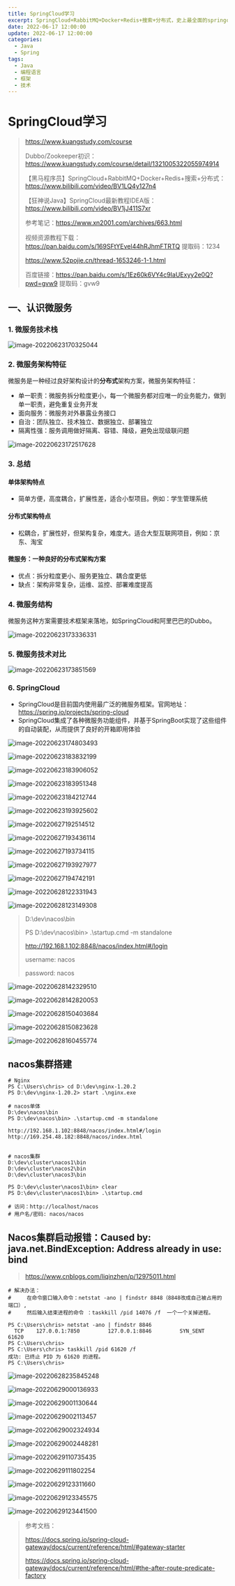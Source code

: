 ```yaml
---
title: SpringCloud学习
excerpt: SpringCloud+RabbitMQ+Docker+Redis+搜索+分布式，史上最全面的springcloud微服务技术栈课程|黑马程序员Java微服务,知识分享官,JAVA,黑马程序员,分布式,微服务,spring cloud,微服务架构,ElasticSearch,SpringCloud,科技,计算机技术,哔哩哔哩,Bilibili,B站,弹幕
date: 2022-06-17 12:00:00
update: 2022-06-17 12:00:00
categories: 
  - Java
  - Spring
tags:
  - Java
  - 编程语言
  - 框架
  - 技术
---
```


# SpringCloud学习

> https://www.kuangstudy.com/course
>
> Dubbo/Zookeeper初识：https://www.kuangstudy.com/course/detail/1321005322055974914
>
> 【黑马程序员】SpringCloud+RabbitMQ+Docker+Redis+搜索+分布式：https://www.bilibili.com/video/BV1LQ4y127n4
>
> 【狂神说Java】SpringCloud最新教程IDEA版：https://www.bilibili.com/video/BV1jJ411S7xr
>
> 参考笔记：https://www.xn2001.com/archives/663.html
>
> 视频资源教程下载：
> https://pan.baidu.com/s/169SFtYEvel44hRJhmFTRTQ
> 提取码：1234
>
> https://www.52pojie.cn/thread-1653246-1-1.html
>
> 百度链接：https://pan.baidu.com/s/1Ez60k6VY4c9IaUExyy2e0Q?pwd=gvw9 提取码：gvw9 

## 一、认识微服务

### 1. 微服务技术栈

![image-20220623170325044](../images/image-20220623170325044.png)

### 2. 微服务架构特征

微服务是一种经过良好架构设计的**分布式**架构方案，微服务架构特征：

- 单一职责：微服务拆分粒度更小，每一个微服务都对应唯一的业务能力，做到单一职责，避免重复业务开发
- 面向服务：微服务对外暴露业务接口
- 自治：团队独立、技术独立、数据独立、部署独立
- 隔离性强：服务调用做好隔离、容错、降级，避免出现级联问题

![image-20220623172517628](../images/image-20220623172517628.png)

### 3. 总结

#### 单体架构特点

- 简单方便，高度耦合，扩展性差，适合小型项目。例如：学生管理系统

#### 分布式架构特点

- 松耦合，扩展性好，但架构复杂，难度大。适合大型互联网项目，例如：京东、淘宝

#### 微服务：一种良好的分布式架构方案

- 优点：拆分粒度更小、服务更独立、耦合度更低
- 缺点：架构非常复杂，运维、监控、部署难度提高

### 4. 微服务结构

微服务这种方案需要技术框架来落地，如SpringCloud和阿里巴巴的Dubbo。

![image-20220623173336331](../images/image-20220623173336331.png)

### 5. 微服务技术对比

![image-20220623173851569](../images/image-20220623173851569.png)

### 6. SpringCloud

- SpringCloud是目前国内使用最广泛的微服务框架。官网地址：https://spring.io/projects/spring-cloud
- SpringCloud集成了各种微服务功能组件，并基于SpringBoot实现了这些组件的自动装配，从而提供了良好的开箱即用体验

![image-20220623174803493](../images/image-20220623174803493.png)

![image-20220623183832199](../images/image-20220623183832199.png)

![image-20220623183906052](../images/image-20220623183906052.png)

![image-20220623183951348](../images/image-20220623183951348.png)

![image-20220623184212744](../images/image-20220623184212744.png)

![image-20220623193925602](../images/image-20220623193925602.png)

![image-20220627192514512](../images/image-20220627192514512.png)

![image-20220627193436114](../images/image-20220627193436114.png)



![image-20220627193734115](../images/image-20220627193734115.png)

![image-20220627193927977](../images/image-20220627193927977.png)



![image-20220627194742191](../images/image-20220627194742191.png)

![image-20220628122331943](../images/image-20220628122331943.png)

![image-20220628123149308](../images/image-20220628123149308.png)

> D:\dev\nacos\bin
>
> PS D:\dev\nacos\bin> .\startup.cmd -m standalone
>
> http://192.168.1.102:8848/nacos/index.html#/login
>
> username: nacos
>
> password: nacos



![image-20220628142329510](../images/image-20220628142329510.png)

![image-20220628142820053](../images/image-20220628142820053.png)

![image-20220628150403684](../images/image-20220628150403684.png)

![image-20220628150823628](../images/image-20220628150823628.png)

![image-20220628160455774](../images/image-20220628160455774.png)

## nacos集群搭建

```shell
# Nginx
PS C:\Users\chris> cd D:\dev\nginx-1.20.2
PS D:\dev\nginx-1.20.2> start .\nginx.exe

# nacos单体
D:\dev\nacos\bin
PS D:\dev\nacos\bin> .\startup.cmd -m standalone

http://192.168.1.102:8848/nacos/index.html#/login
http://169.254.48.182:8848/nacos/index.html


# nacos集群
D:\dev\cluster\nacos1\bin
D:\dev\cluster\nacos2\bin
D:\dev\cluster\nacos3\bin

PS D:\dev\cluster\nacos1\bin> clear
PS D:\dev\cluster\nacos1\bin> .\startup.cmd

# 访问：http://localhost/nacos
# 用户名/密码: nacos/nacos
```





## Nacos集群启动报错：Caused by: java.net.BindException: Address already in use: bind

> https://www.cnblogs.com/liqinzhen/p/12975011.html

```shell
# 解决办法：
#     在命令窗口输入命令：netstat -ano | findstr 8848（8848改成自己被占用的 端口）,
#     然后输入结束进程的命令 ：taskkill /pid 14076 /f  一个一个关掉进程。

PS C:\Users\chris> netstat -ano | findstr 8846
  TCP    127.0.0.1:7850         127.0.0.1:8846         SYN_SENT        61620
PS C:\Users\chris>
PS C:\Users\chris> taskkill /pid 61620 /f
成功: 已终止 PID 为 61620 的进程。
PS C:\Users\chris>
```

![image-20220628235845248](../images/image-20220628235845248.png)

![image-20220629000136933](../images/image-20220629000136933.png)

![image-20220629001130644](../images/image-20220629001130644.png)

![image-20220629002113457](../images/image-20220629002113457.png)

![image-20220629002324934](../images/image-20220629002324934.png)

![image-20220629002448281](../images/image-20220629002448281.png)

![image-20220629110735435](../images/image-20220629110735435.png)

![image-20220629111802254](../images/image-20220629111802254.png)

![image-20220629123311660](../images/image-20220629123311660.png)

![image-20220629123345575](../images/image-20220629123345575.png)

![image-20220629123441500](../images/image-20220629123441500.png)

> 参考文档：
>
> https://docs.spring.io/spring-cloud-gateway/docs/current/reference/html/#gateway-starter
>
> https://docs.spring.io/spring-cloud-gateway/docs/current/reference/html/#the-after-route-predicate-factory
